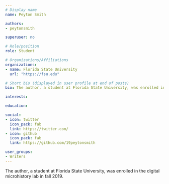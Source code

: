 ```yaml
---
# Display name
name: Peyton Smith

authors:
- peytonsmith

superuser: no

# Role/position
role: Student

# Organizations/Affiliations
organizations:
- name: Florida State University
  url: "https://fsu.edu"

# Short bio (displayed in user profile at end of posts)
bio: The author, a student at Florida State University, was enrolled in the digital microhistory lab in fall 2019.

interests:

education:

social:
- icon: twitter
  icon_pack: fab
  link: https://twitter.com/
- icon: github
  icon_pack: fab
  link: https://github.com/19peytonsmith

user_groups:
- Writers
---
```

The author, a student at Florida State University, was enrolled in the digital microhistory lab in fall 2019.


